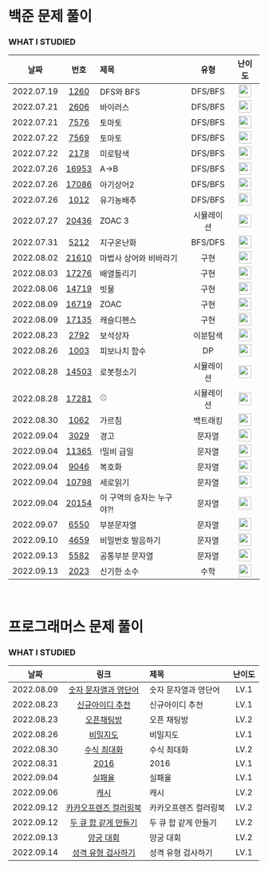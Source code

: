 # 백준 문제 풀이

### WHAT I STUDIED

|    날짜    |                      번호                      | 제목                      |    유형    |                                       난이도                                       |
| :--------: | :--------------------------------------------: | :------------------------ | :--------: | :--------------------------------------------------------------------------------: |
| 2022.07.19 |  [1260](https://www.acmicpc.net/problem/1260)  | DFS와 BFS                 |  DFS/BFS   | <img height="25px" width="25px" src="https://static.solved.ac/tier_small/9.svg"/>  |
| 2022.07.21 |  [2606](https://www.acmicpc.net/problem/2606)  | 바이러스                  |  DFS/BFS   | <img height="25px" width="25px" src="https://static.solved.ac/tier_small/8.svg"/>  |
| 2022.07.21 |  [7576](https://www.acmicpc.net/problem/7576)  | 토마토                    |  DFS/BFS   | <img height="25px" width="25px" src="https://static.solved.ac/tier_small/11.svg"/> |
| 2022.07.22 |  [7569](https://www.acmicpc.net/problem/7579)  | 토마토                    |  DFS/BFS   | <img height="25px" width="25px" src="https://static.solved.ac/tier_small/11.svg"/> |
| 2022.07.22 |  [2178](https://www.acmicpc.net/problem/2178)  | 미로탐색                  |  DFS/BFS   | <img height="25px" width="25px" src="https://static.solved.ac/tier_small/10.svg"/> |
| 2022.07.26 | [16953](https://www.acmicpc.net/problem/16953) | A->B                      |  DFS/BFS   | <img height="25px" width="25px" src="https://static.solved.ac/tier_small/9.svg"/>  |
| 2022.07.26 | [17086](https://www.acmicpc.net/problem/17086) | 아기상어2                 |  DFS/BFS   | <img height="25px" width="25px" src="https://static.solved.ac/tier_small/9.svg"/>  |
| 2022.07.26 |  [1012](https://www.acmicpc.net/problem/1012)  | 유기농배추                |  DFS/BFS   | <img height="25px" width="25px" src="https://static.solved.ac/tier_small/9.svg"/>  |
| 2022.07.27 | [20436](https://www.acmicpc.net/problem/20436) | ZOAC 3                    | 시뮬레이션 | <img height="25px" width="25px" src="https://static.solved.ac/tier_small/7.svg"/>  |
| 2022.07.31 |  [5212](https://www.acmicpc.net/problem/5212)  | 지구온난화                |  BFS/DFS   | <img height="25px" width="25px" src="https://static.solved.ac/tier_small/9.svg"/>  |
| 2022.08.02 | [21610](https://www.acmicpc.net/problem/21610) | 마법사 상어와 비바라기    |    구현    | <img height="25px" width="25px" src="https://static.solved.ac/tier_small/11.svg"/> |
| 2022.08.03 | [17276](https://www.acmicpc.net/problem/17276) | 배열돌리기                |    구현    | <img height="25px" width="25px" src="https://static.solved.ac/tier_small/9.svg"/>  |
| 2022.08.06 | [14719](https://www.acmicpc.net/problem/14719) | 빗물                      |    구현    | <img height="25px" width="25px" src="https://static.solved.ac/tier_small/11.svg"/> |
| 2022.08.09 | [16719](https://www.acmicpc.net/problem/16719) | ZOAC                      |    구현    | <img height="25px" width="25px" src="https://static.solved.ac/tier_small/11.svg"/> |
| 2022.08.09 | [17135](https://www.acmicpc.net/problem/17135) | 캐슬디펜스                |    구현    | <img height="25px" width="25px" src="https://static.solved.ac/tier_small/13.svg"/> |
| 2022.08.23 |  [2792](https://www.acmicpc.net/problem/2792)  | 보석상자                  |  이분탐색  | <img height="25px" width="25px" src="https://static.solved.ac/tier_small/9.svg"/>  |
| 2022.08.26 |  [1003](https://www.acmicpc.net/problem/1003)  | 피보나치 함수             |     DP     | <img height="25px" width="25px" src="https://static.solved.ac/tier_small/8.svg"/>  |
| 2022.08.28 | [14503](https://www.acmicpc.net/problem/14503) | 로봇청소기                | 시뮬레이션 | <img height="25px" width="25px" src="https://static.solved.ac/tier_small/11.svg"/> |
| 2022.08.28 | [17281](https://www.acmicpc.net/problem/17281) | ⚾                        | 시뮬레이션 | <img height="25px" width="25px" src="https://static.solved.ac/tier_small/12.svg"/> |
| 2022.08.30 |  [1062](https://www.acmicpc.net/problem/1062)  | 가르침                    |  백트래킹  | <img height="25px" width="25px" src="https://static.solved.ac/tier_small/12.svg"/> |
| 2022.09.04 |  [3029](https://www.acmicpc.net/problem/1062)  | 경고                      |   문자열   | <img height="25px" width="25px" src="https://static.solved.ac/tier_small/3.svg"/>  |
| 2022.09.04 | [11365](https://www.acmicpc.net/problem/11365) | !밀비 급일                |   문자열   | <img height="25px" width="25px" src="https://static.solved.ac/tier_small/2.svg"/>  |
| 2022.09.04 |  [9046](https://www.acmicpc.net/problem/9046)  | 복호화                    |   문자열   | <img height="25px" width="25px" src="https://static.solved.ac/tier_small/4.svg"/>  |
| 2022.09.04 | [10798](https://www.acmicpc.net/problem/10798) | 세로읽기                  |   문자열   | <img height="25px" width="25px" src="https://static.solved.ac/tier_small/5.svg"/>  |
| 2022.09.04 | [20154](https://www.acmicpc.net/problem/20154) | 이 구역의 승자는 누구야?! |   문자열   | <img height="25px" width="25px" src="https://static.solved.ac/tier_small/5.svg"/>  |
| 2022.09.07 |  [6550](https://www.acmicpc.net/problem/6550)  | 부분문자열                |   문자열   | <img height="25px" width="25px" src="https://static.solved.ac/tier_small/6.svg"/>  |
| 2022.09.10 |  [4659](https://www.acmicpc.net/problem/4659)  | 비밀번호 발음하기         |   문자열   | <img height="25px" width="25px" src="https://static.solved.ac/tier_small/6.svg"/>  |
| 2022.09.13 |  [5582](https://www.acmicpc.net/problem/5582)  | 공통부분 문자열           |   문자열   | <img height="25px" width="25px" src="https://static.solved.ac/tier_small/11.svg"/> |
| 2022.09.13 |  [2023](https://www.acmicpc.net/problem/2023)  | 신기한 소수               |    수학    | <img height="25px" width="25px" src="https://static.solved.ac/tier_small/11.svg"/> |

<br />

# 프로그래머스 문제 풀이

### WHAT I STUDIED

|    날짜    |                                                        링크                                                         | 제목                  | 난이도 |
| :--------: | :-----------------------------------------------------------------------------------------------------------------: | :-------------------- | :----: |
| 2022.08.09 | <a href="https://school.programmers.co.kr/learn/courses/30/lessons/81301" target="_blank">숫자 문자열과 영단어</a>  | 숫자 문자열과 영단어  |  LV.1  |
| 2022.08.23 |    <a href="https://school.programmers.co.kr/learn/courses/30/lessons/72410" target="_blank">신규아이디 추천</a>    | 신규아이디 추천       |  LV.1  |
| 2022.08.23 |      <a href="https://school.programmers.co.kr/learn/courses/30/lessons/42888" target="_blank">오픈채팅방</a>       | 오픈 채팅방           |  LV.2  |
| 2022.08.26 |       <a href="https://school.programmers.co.kr/learn/courses/30/lessons/17681" target="_blank">비밀지도</a>        | 비밀지도              |  LV.1  |
| 2022.08.30 |      <a href="https://school.programmers.co.kr/learn/courses/30/lessons/67257" target="_blank">수식 최대화</a>      | 수식 최대화           |  LV.2  |
| 2022.08.31 |         <a href="https://school.programmers.co.kr/learn/courses/30/lessons/12901" target="_blank">2016</a>          | 2016                  |  LV.1  |
| 2022.09.04 |        <a href="https://school.programmers.co.kr/learn/courses/30/lessons/42889" target="_blank">실패율</a>         | 실패율                |  LV.1  |
| 2022.09.06 |         <a href="https://school.programmers.co.kr/learn/courses/30/lessons/17680" target="_blank">캐시</a>          | 캐시                  |  LV.2  |
| 2022.09.12 | <a href="https://school.programmers.co.kr/learn/courses/30/lessons/1829" target="_blank">카카오프렌즈 컬러링북</a>  | 카카오프렌즈 컬러링북 |  LV.2  |
| 2022.09.12 | <a href="https://school.programmers.co.kr/learn/courses/30/lessons/118667" target="_blank">두 큐 합 같게 만들기</a> | 두 큐 합 같게 만들기  |  LV.2  |
| 2022.09.13 |       <a href="https://school.programmers.co.kr/learn/courses/30/lessons/92342" target="_blank">양궁 대회</a>       | 양궁 대회             |  LV.2  |
| 2022.09.14 |  <a href="https://school.programmers.co.kr/learn/courses/30/lessons/118666" target="_blank">성격 유형 검사하기</a>  | 성격 유형 검사하기    |  LV.1  |
